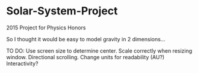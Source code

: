 # Solar-System-Project
2015 Project for Physics Honors

So I thought it would be easy to model gravity in 2 dimensions...

TO DO:
  Use screen size to determine center. 
  Scale correctly when resizing window.
  Directional scrolling.
  Change units for readability (AU?)
  Interactivity?
